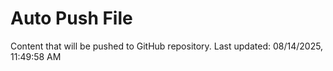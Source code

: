 # Auto Push File

Content that will be pushed to GitHub repository.
Last updated: 08/14/2025, 11:49:58 AM